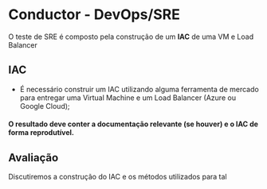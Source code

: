 # Conductor - DevOps/SRE

O teste de SRE é composto pela construção de um **IAC** de uma VM e Load Balancer


## IAC

- É necessário construir um IAC utilizando alguma ferramenta de mercado para entregar uma Virtual Machine e um Load Balancer (Azure ou Google Cloud);


#### O resultado deve conter a documentação relevante (se houver) e o IAC de forma reprodutível.


## Avaliação

Discutiremos a construção do IAC e os métodos utilizados para tal